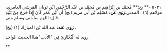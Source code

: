 ٥٠٣١ -** بخ:** مُحَمَّد بن إِبْرَاهِيم بن مُحَمَّد بن عَبْد الرَّحْمَنِ ابْن ثوبان القرشي العامري، مولاهم (٦) ، المدني.**رَوَى عَن:** مُسْلِم بْن أَبي مريم (بخ) أن ابْن عُمَر كَانَ إِذَا خَرَجَ مِنْ بَيْتِهِ قال: اللهم سلمني وسلم مني.

**رَوَى عَنه:** عَبد الله بْن المبارك (١) (بخ) .

روى له الْبُخَارِيّ فِي "الأدب"هذا الحديث الواحد.

**